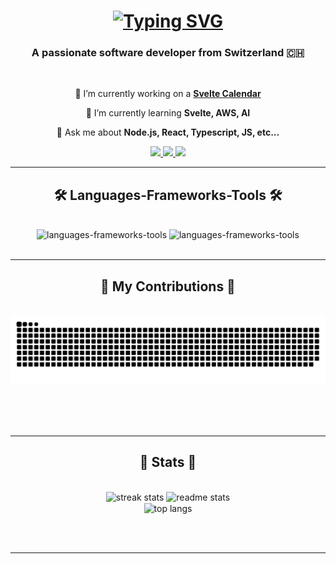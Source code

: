 <h1 align="center">
    <a href="https://git.io/typing-svg"><img src="https://readme-typing-svg.herokuapp.com?font=Righteous&size=35&duration=4000&pause=1000&color=1FF76C&center=true&vCenter=true&random=false&width=500&height=70&lines=Hi+There!+%F0%9F%91%8B;I'm+Stefane+Fivaz!" alt="Typing SVG" /></a>
</h1>

<h3 align="center">A passionate software developer from Switzerland 🇨🇭</h3>

<br/>

<div align="center">

🔭 I’m currently working on a [**Svelte Calendar**](https://github.com/fivaz/life)

🌱 I’m currently learning **Svelte, AWS, AI**

💬 Ask me about **Node.js, React, Typescript, JS, etc...**

 </div>

<div align="center"> 
  <a href="mailto:s.a.fivaz@gmail.com">
    <img src="https://img.shields.io/badge/Gmail-333333?style=for-the-badge&logo=gmail&logoColor=red" />
  </a>
  <a href="https://linkedin.com/in/stefane-fivaz-b3898211a" target="_blank">
    <img src="https://img.shields.io/badge/LinkedIn-0077B5?style=for-the-badge&logo=linkedin&logoColor=white" target="_blank" />
  </a>
  <a href="https://sfivaz.com" target="_blank">
     <img src="https://img.shields.io/badge/Portfolio-FF5722?style=for-the-badge&logo=todoist&logoColor=white" target="_blank" /> <!-- sqlite, safari, google-chrome are other good icon options -->
  </a>
</div>

 <hr/>

<h2 align="center">🛠️ Languages-Frameworks-Tools 🛠️</h2> 
<br/>
<div align="center">
    <img src="https://skillicons.dev/icons?i=typescript,javascript,react,vuejs,angular,svelte,css,java" alt="languages-frameworks-tools"/>
    <img src="https://skillicons.dev/icons?i=python,php,nodejs,aws,firebase,docker,git,bitbucket" alt="languages-frameworks-tools"/>
</div>

<br/>
<hr/>

<div align="center">
  <h2>🚀 My Contributions 🚀</h2>
  <br>
  <img alt="snake eating my contributions" src="https://raw.githubusercontent.com/fivaz/fivaz/output/github-contribution-grid-snake.svg" />

<br/><br/><br/>
</div>

<hr/>

<h2 align="center">🧠 Stats 🧠</h2>
<br>
<div align=center>
  <img width=390 src="https://streak-stats.demolab.com/?user=fivaz&count_private=true&theme=react&border_radius=10" alt="streak stats"/>
  <img width=390 src="https://github-readme-stats-mu-bay.vercel.app/api?username=fivaz&count_private=true&show_icons=true&theme=react&rank_icon=github&border_radius=10" alt="readme stats" />
  <br/>
  <img width=325 align="center" src="https://github-readme-stats-mu-bay.vercel.app/api/top-langs/?username=fivaz&hide=HTML&langs_count=8&layout=compact&theme=react&border_radius=10&size_weight=0.5&count_weight=0.5&exclude_repo=github-readme-stats" alt="top langs" />
</div>

<br/><br/>

<hr/>

<br/>